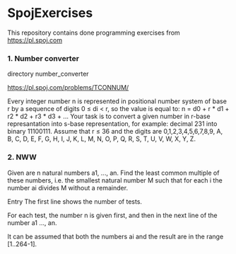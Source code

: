 # SpojExercises

This repository contains done programming exercises from https://pl.spoj.com

### 1. Number converter

 directory number_converter
 
 https://pl.spoj.com/problems/TCONNUM/

 Every integer number n is represented in positional number system of base r by a sequence of digits 0 ≤ di < r, so the value is equal to:
n = d0  + r * d1 + r2 * d2 + r3 * d3 + ...
Your task is to convert a given number in r-base represantation into s-base representation, for example: decimal 231 into binary 11100111. Assume that r ≤ 36 and the digits are 0,1,2,3,4,5,6,7,8,9, A, B, C, D, E, F, G, H, I, J, K, L, M, N, O, P, Q, R, S, T, U, V, W, X, Y, Z.

### 2. NWW

Given are n natural numbers a1, ..., an. Find the least common multiple of these numbers, i.e. the smallest natural number M such that for each i the number ai divides M without a remainder.

Entry
The first line shows the number of tests.

For each test, the number n is given first, and then in the next line of the number a1 ..., an.

It can be assumed that both the numbers ai and the result are in the range [1..264-1].
